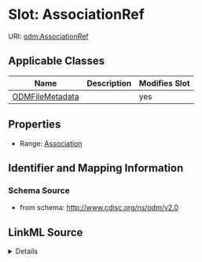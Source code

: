 # Slot: AssociationRef

URI: [odm:AssociationRef](http://www.cdisc.org/ns/odm/v2.0/AssociationRef)



<!-- no inheritance hierarchy -->




## Applicable Classes

| Name | Description | Modifies Slot |
| --- | --- | --- |
[ODMFileMetadata](ODMFileMetadata.md) |  |  yes  |







## Properties

* Range: [Association](Association.md)





## Identifier and Mapping Information







### Schema Source


* from schema: http://www.cdisc.org/ns/odm/v2.0




## LinkML Source

<details>
```yaml
name: AssociationRef
from_schema: http://www.cdisc.org/ns/odm/v2.0
rank: 1000
alias: AssociationRef
domain_of:
- ODMFileMetadata
range: Association

```
</details>